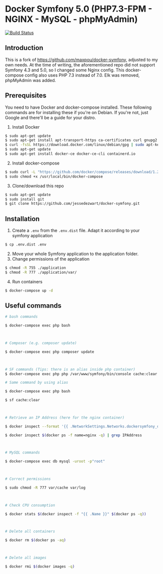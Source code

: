 # Docker Symfony 5.0 (PHP7.3-FPM - NGINX - MySQL - phpMyAdmin)

[![Build Status](https://travis-ci.org/jessedezwart/docker-symfony.svg?branch=master)](https://travis-ci.org/maxpou/docker-symfony)

## Introduction
This is a fork of <https://github.com/maxpou/docker-symfony>, adjusted to my own needs. At the time of writing, the aforementioned repo did not support Symfony 4.3 and 5.0, so I changed some Nginx config. This docker-compose config also uses PHP 7.3 instead of 7.0.
Elk was removed, phpMyAdmin was added.

## Prerequisites
You need to have Docker and docker-compose installed. These following commands are for installing these if you're on Debian. If you're not, just Google and there'll be a guide for your distro.

1. Install Docker
```bash
$ sudo apt-get update
$ sudo apt-get install apt-transport-https ca-certificates curl gnupg2 software-properties-common
$ curl -fsSL https://download.docker.com/linux/debian/gpg | sudo apt-key add -
$ sudo apt-get update
$ sudo apt-get install docker-ce docker-ce-cli containerd.io
```
2. Install docker-compose
```bash
$ sudo curl -L "https://github.com/docker/compose/releases/download/1.25.0/docker-compose-$(uname -s)-$(uname -m)" -o /usr/local/bin/docker-compose
$ sudo chmod +x /usr/local/bin/docker-compose
```
3. Clone/download this repo
```bash
$ sudo apt-get update
$ sudo install git
$ git clone https://github.com/jessedezwart/docker-symfony.git
```
## Installation
1. Create a `.env` from the `.env.dist` file. Adapt it according to your symfony application
```bash
$ cp .env.dist .env
```
2. Move your whole Symfony application to the application folder.
3. Change permissions of the application
```bash
$ chmod -R 755 ./application
$ chmod -R 777 ./application/var/
```
4. Run containers
```bash
$ docker-compose up -d
```

## Useful commands
```bash
# bash commands

$ docker-compose exec php bash

  

# Composer (e.g. composer update)

$ docker-compose exec php composer update

  

# SF commands (Tips: there is an alias inside php container)
$ docker-compose exec php php /var/www/symfony/bin/console cache:clear

# Same command by using alias

$ docker-compose exec php bash

$ sf cache:clear

  

# Retrieve an IP Address (here for the nginx container)

$ docker inspect --format '{{ .NetworkSettings.Networks.dockersymfony_default.IPAddress }}'  $(docker ps -f name=nginx -q)

$ docker inspect $(docker ps -f name=nginx -q) | grep IPAddress

  

# MySQL commands

$ docker-compose exec db mysql -uroot -p"root"

  

# Correct permissions

$ sudo chmod -R 777 var/cache var/log

  

# Check CPU consumption

$ docker stats $(docker inspect -f "{{ .Name }}" $(docker ps -q))

  

# Delete all containers

$ docker rm $(docker ps -aq)

  

# Delete all images

$ docker rmi $(docker images -q)
```